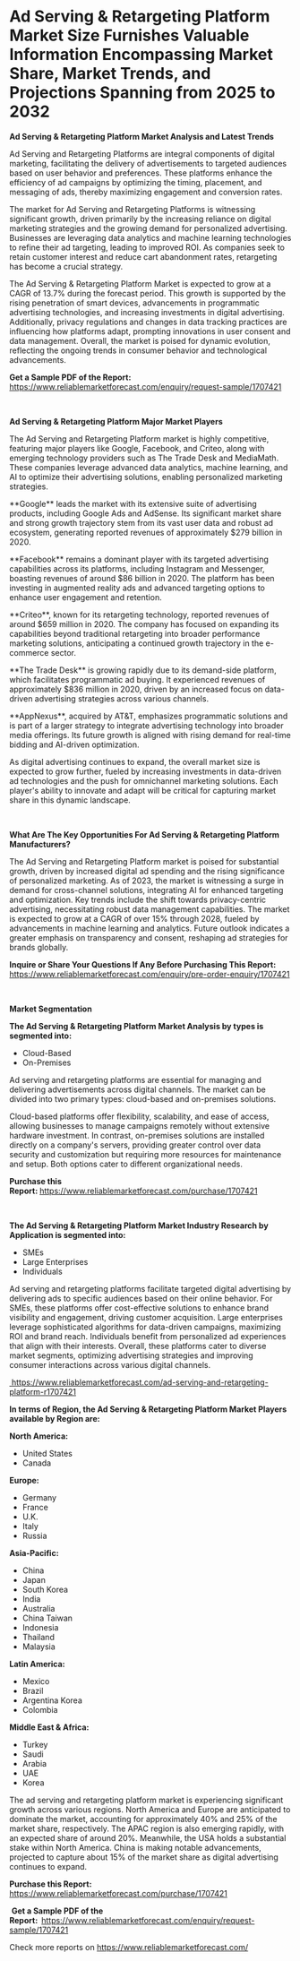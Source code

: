 <p><h1>Ad Serving & Retargeting Platform Market Size Furnishes Valuable Information Encompassing Market Share, Market Trends, and Projections Spanning from 2025 to 2032</h1></p><p><strong>Ad Serving & Retargeting Platform Market Analysis and Latest Trends</strong></p>
<p><p>Ad Serving and Retargeting Platforms are integral components of digital marketing, facilitating the delivery of advertisements to targeted audiences based on user behavior and preferences. These platforms enhance the efficiency of ad campaigns by optimizing the timing, placement, and messaging of ads, thereby maximizing engagement and conversion rates. </p><p>The market for Ad Serving and Retargeting Platforms is witnessing significant growth, driven primarily by the increasing reliance on digital marketing strategies and the growing demand for personalized advertising. Businesses are leveraging data analytics and machine learning technologies to refine their ad targeting, leading to improved ROI. As companies seek to retain customer interest and reduce cart abandonment rates, retargeting has become a crucial strategy.</p><p>The Ad Serving & Retargeting Platform Market is expected to grow at a CAGR of 13.7% during the forecast period. This growth is supported by the rising penetration of smart devices, advancements in programmatic advertising technologies, and increasing investments in digital advertising. Additionally, privacy regulations and changes in data tracking practices are influencing how platforms adapt, prompting innovations in user consent and data management. Overall, the market is poised for dynamic evolution, reflecting the ongoing trends in consumer behavior and technological advancements.</p></p>
<p><strong>Get a Sample PDF of the Report:&nbsp;</strong> <a href="https://www.reliablemarketforecast.com/enquiry/request-sample/1707421?utm_campaign=3175&utm_medium=2&utm_source=Github&utm_content=ia&utm_term=25032025&utm_id=ad-serving-retargeting-platform">https://www.reliablemarketforecast.com/enquiry/request-sample/1707421</a></p>
<p>&nbsp;</p>
<p><strong>Ad Serving & Retargeting Platform Major Market Players</strong></p>
<p><p>The Ad Serving and Retargeting Platform market is highly competitive, featuring major players like Google, Facebook, and Criteo, along with emerging technology providers such as The Trade Desk and MediaMath. These companies leverage advanced data analytics, machine learning, and AI to optimize their advertising solutions, enabling personalized marketing strategies.</p><p>**Google** leads the market with its extensive suite of advertising products, including Google Ads and AdSense. Its significant market share and strong growth trajectory stem from its vast user data and robust ad ecosystem, generating reported revenues of approximately $279 billion in 2020.</p><p>**Facebook** remains a dominant player with its targeted advertising capabilities across its platforms, including Instagram and Messenger, boasting revenues of around $86 billion in 2020. The platform has been investing in augmented reality ads and advanced targeting options to enhance user engagement and retention.</p><p>**Criteo**, known for its retargeting technology, reported revenues of around $659 million in 2020. The company has focused on expanding its capabilities beyond traditional retargeting into broader performance marketing solutions, anticipating a continued growth trajectory in the e-commerce sector.</p><p>**The Trade Desk** is growing rapidly due to its demand-side platform, which facilitates programmatic ad buying. It experienced revenues of approximately $836 million in 2020, driven by an increased focus on data-driven advertising strategies across various channels.</p><p>**AppNexus**, acquired by AT&T, emphasizes programmatic solutions and is part of a larger strategy to integrate advertising technology into broader media offerings. Its future growth is aligned with rising demand for real-time bidding and AI-driven optimization.</p><p>As digital advertising continues to expand, the overall market size is expected to grow further, fueled by increasing investments in data-driven ad technologies and the push for omnichannel marketing solutions. Each player's ability to innovate and adapt will be critical for capturing market share in this dynamic landscape.</p></p>
<p>&nbsp;</p>
<p><strong>What Are The Key Opportunities For Ad Serving & Retargeting Platform Manufacturers?</strong></p>
<p><p>The Ad Serving and Retargeting Platform market is poised for substantial growth, driven by increased digital ad spending and the rising significance of personalized marketing. As of 2023, the market is witnessing a surge in demand for cross-channel solutions, integrating AI for enhanced targeting and optimization. Key trends include the shift towards privacy-centric advertising, necessitating robust data management capabilities. The market is expected to grow at a CAGR of over 15% through 2028, fueled by advancements in machine learning and analytics. Future outlook indicates a greater emphasis on transparency and consent, reshaping ad strategies for brands globally.</p></p>
<p><strong>Inquire or Share Your Questions If Any Before Purchasing This Report:</strong> <a href="https://www.reliablemarketforecast.com/enquiry/pre-order-enquiry/1707421?utm_campaign=3175&utm_medium=2&utm_source=Github&utm_content=ia&utm_term=25032025&utm_id=ad-serving-retargeting-platform">https://www.reliablemarketforecast.com/enquiry/pre-order-enquiry/1707421</a></p>
<p>&nbsp;</p>
<p><strong>Market Segmentation</strong></p>
<p><strong>The Ad Serving & Retargeting Platform Market Analysis by types is segmented into:</strong></p>
<p><ul><li>Cloud-Based</li><li>On-Premises</li></ul></p>
<p><p>Ad serving and retargeting platforms are essential for managing and delivering advertisements across digital channels. The market can be divided into two primary types: cloud-based and on-premises solutions. </p><p>Cloud-based platforms offer flexibility, scalability, and ease of access, allowing businesses to manage campaigns remotely without extensive hardware investment. In contrast, on-premises solutions are installed directly on a company's servers, providing greater control over data security and customization but requiring more resources for maintenance and setup. Both options cater to different organizational needs.</p></p>
<p><strong>Purchase this Report:&nbsp;</strong><a href="https://www.reliablemarketforecast.com/purchase/1707421?utm_campaign=3175&utm_medium=2&utm_source=Github&utm_content=ia&utm_term=25032025&utm_id=ad-serving-retargeting-platform">https://www.reliablemarketforecast.com/purchase/1707421</a></p>
<p>&nbsp;</p>
<p><strong>The Ad Serving & Retargeting Platform Market Industry Research by Application is segmented into:</strong></p>
<p><ul><li>SMEs</li><li>Large Enterprises</li><li>Individuals</li></ul></p>
<p><p>Ad serving and retargeting platforms facilitate targeted digital advertising by delivering ads to specific audiences based on their online behavior. For SMEs, these platforms offer cost-effective solutions to enhance brand visibility and engagement, driving customer acquisition. Large enterprises leverage sophisticated algorithms for data-driven campaigns, maximizing ROI and brand reach. Individuals benefit from personalized ad experiences that align with their interests. Overall, these platforms cater to diverse market segments, optimizing advertising strategies and improving consumer interactions across various digital channels.</p></p>
<p><a href="https://www.reliablemarketforecast.com/ad-serving-and-retargeting-platform-r1707421?utm_campaign=3175&utm_medium=2&utm_source=Github&utm_content=ia&utm_term=25032025&utm_id=ad-serving-retargeting-platform">&nbsp;https://www.reliablemarketforecast.com/ad-serving-and-retargeting-platform-r1707421</a></p>
<p><strong>In terms of Region, the Ad Serving & Retargeting Platform Market Players available by Region are:</strong></p>
<p>
    <p> <strong> North America: </strong>
        <ul>
            <li>United States</li>
            <li>Canada</li>
        </ul>
        </p> 
    <p> <strong> Europe: </strong>
        <ul>
            <li>Germany</li>
            <li>France</li>
            <li>U.K.</li>
            <li>Italy</li>
            <li>Russia</li>
        </ul>
        </p> 
    <p> <strong> Asia-Pacific: </strong>
        <ul>
            <li>China</li>
            <li>Japan</li>
            <li>South Korea</li>
            <li>India</li>
            <li>Australia</li>
            <li>China Taiwan</li>
            <li>Indonesia</li>
            <li>Thailand</li>
            <li>Malaysia</li>
        </ul>
        </p> 
    <p> <strong> Latin America: </strong>
        <ul>
            <li>Mexico</li>
            <li>Brazil</li>
            <li>Argentina Korea</li>
            <li>Colombia</li>
        </ul>
        </p> 
    <p> <strong> Middle East & Africa: </strong>
        <ul>
            <li>Turkey</li>
            <li>Saudi</li>
            <li>Arabia</li>
            <li>UAE</li>
            <li>Korea</li>
        </ul>
    </p>
    </p>
<p><p>The ad serving and retargeting platform market is experiencing significant growth across various regions. North America and Europe are anticipated to dominate the market, accounting for approximately 40% and 25% of the market share, respectively. The APAC region is also emerging rapidly, with an expected share of around 20%. Meanwhile, the USA holds a substantial stake within North America. China is making notable advancements, projected to capture about 15% of the market share as digital advertising continues to expand.</p></p>
<p><strong>Purchase this Report: </strong><a href="https://www.reliablemarketforecast.com/purchase/1707421?utm_campaign=3175&utm_medium=2&utm_source=Github&utm_content=ia&utm_term=25032025&utm_id=ad-serving-retargeting-platform">https://www.reliablemarketforecast.com/purchase/1707421</a></p>
<p>&nbsp;<strong>Get a Sample PDF of the Report:&nbsp;&nbsp;</strong><a href="https://www.reliablemarketforecast.com/enquiry/request-sample/1707421?utm_campaign=3175&utm_medium=2&utm_source=Github&utm_content=ia&utm_term=25032025&utm_id=ad-serving-retargeting-platform">https://www.reliablemarketforecast.com/enquiry/request-sample/1707421</a></p>
<p><strong></strong></p>
<p>Check more reports on <a href="https://www.reliablemarketforecast.com/?utm_campaign=3175&utm_medium=2&utm_source=Github&utm_content=ia&utm_term=25032025&utm_id=ad-serving-retargeting-platform">https://www.reliablemarketforecast.com/</a></p>